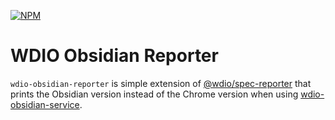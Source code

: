 [![NPM](https://img.shields.io/npm/v/wdio-obsidian-reporter)](https://www.npmjs.com/package/wdio-obsidian-reporter)
# WDIO Obsidian Reporter

`wdio-obsidian-reporter` is simple extension of [@wdio/spec-reporter](https://www.npmjs.com/package/@wdio/spec-reporter)
that prints the Obsidian version instead of the Chrome version when using
[wdio-obsidian-service](https://jesse-r-s-hines.github.io/wdio-obsidian-service/modules/wdio-obsidian-reporter.html).

